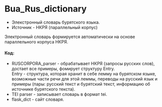 # Bua_Rus_dictionary

* Элекстронный словарь бурятского языка.
* Источник - НКРЯ (параллельный корпус)

Электронный словарь формируется автоматически на основе параллельного корпуса НКРЯ. 

#### Код: 
* RUSCORPORA_parser - обрабатывает НКРЯ (запросы русских слов), достает все примеры, фомирует структуру Entry.</br>
Entry - структура, которая хранит в себе лемму на бурятском языке, возможные части речи для этой леммы, переводы на русский язык и примеры (пары: русский текст и бурятский текст, информацию об источнике бурятского текста).
* TEI parser - записывает словарь в формат tei. 
* flask_dict - сайт словаря.
